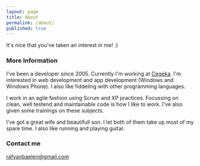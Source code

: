 ```yaml
---
layout: page
title: About
permalink: /about/
published: true
---
```


It's nice that you've taken an interest in me! :)

### More Information

I've been a developer since 2005. Currently I'm working at [Cegeka](http://www.cegeka.com). I'm interested in web development and app development (Windows and Windows Phone). I also like fiddeling with other programming languages.

I work in an agile fashion using Scrum and XP practices. Focussing on clean, well testend and maintainable code is how I like to work. I've also given some trainings on these subjects. 

I've got a great wife and beautifull son. I let both of them take up most of my spare time. I also like running and playing guitar.

### Contact me

[rafvanbaelen@gmail.com](mailto:rafvanbaelen@gmail.com)
